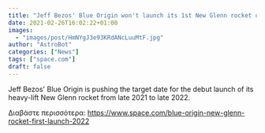```yaml
---
title: "Jeff Bezos' Blue Origin won't launch its 1st New Glenn rocket until late 2022"
date: 2021-02-26T16:02:22+01:00
images:
  - "images/post/HmNYgJ3e93KRdANcLuuMtF.jpg"
author: "AstroBot"
categories: ["News"]
tags: ["space.com"]
draft: false
---
```


Jeff Bezos' Blue Origin is pushing the target date for the debut launch of its heavy-lift New Glenn rocket from late 2021 to late 2022. 

Διαβάστε περισσότερα: https://www.space.com/blue-origin-new-glenn-rocket-first-launch-2022

